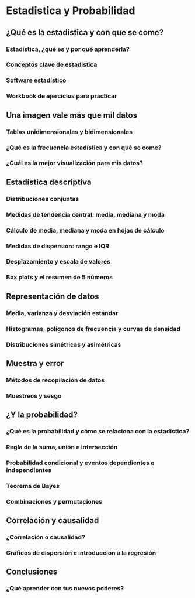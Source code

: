 # Estadistica y Probabilidad


## ¿Qué es la estadística y con que se come?

### Estadística, ¿qué es y por qué aprenderla?

### Conceptos clave de estadistica

### Software estadístico

### Workbook de ejercicios para practicar

## Una imagen vale más que mil datos

### Tablas unidimensionales y bidimensionales

### ¿Qué es la frecuencia estadística y con qué se come?

### ¿Cuál es la mejor visualización para mis datos?

## Estadística descriptiva

### Distribuciones conjuntas

### Medidas de tendencia central: media, mediana y moda

### Cálculo de media, mediana y moda en hojas de cálculo

### Medidas de dispersión: rango e IQR

### Desplazamiento y escala de valores

### Box plots y el resumen de 5 números

## Representación de datos

### Media, varianza y desviación estándar

### Histogramas, polígonos de frecuencia y curvas de densidad

### Distribuciones simétricas y asimétricas

## Muestra y error

### Métodos de recopilación de datos

### Muestreos y sesgo

## ¿Y la probabilidad?

### ¿Qué es la probabilidad y cómo se relaciona con la estadística?

### Regla de la suma, unión e intersección

### Probabilidad condicional y eventos dependientes e independientes

### Teorema de Bayes

### Combinaciones y permutaciones

## Correlación y causalidad

### ¿Correlación o causalidad?

### Gráficos de dispersión e introducción a la regresión

## Conclusiones

### ¿Qué aprender con tus nuevos poderes?